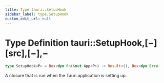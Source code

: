 ```yaml
---
title: Type tauri::SetupHook
sidebar_label: type.SetupHook
custom_edit_url: null
---
```


# Type Definition tauri::SetupHook,\[−]\[src],\[−],−

```rs
type SetupHook<P> = Box<dyn Fn(&mut App<P>) -> Result<(), Box<dyn Error + Send>> + Send>;
```

A closure that is run when the Tauri application is setting up.
